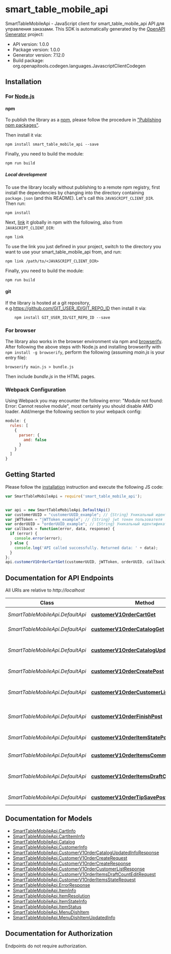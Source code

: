 # smart_table_mobile_api

SmartTableMobileApi - JavaScript client for smart_table_mobile_api
API для управления заказами.
This SDK is automatically generated by the [OpenAPI Generator](https://openapi-generator.tech) project:

- API version: 1.0.0
- Package version: 1.0.0
- Generator version: 7.12.0
- Build package: org.openapitools.codegen.languages.JavascriptClientCodegen

## Installation

### For [Node.js](https://nodejs.org/)

#### npm

To publish the library as a [npm](https://www.npmjs.com/), please follow the procedure in ["Publishing npm packages"](https://docs.npmjs.com/getting-started/publishing-npm-packages).

Then install it via:

```shell
npm install smart_table_mobile_api --save
```

Finally, you need to build the module:

```shell
npm run build
```

##### Local development

To use the library locally without publishing to a remote npm registry, first install the dependencies by changing into the directory containing `package.json` (and this README). Let's call this `JAVASCRIPT_CLIENT_DIR`. Then run:

```shell
npm install
```

Next, [link](https://docs.npmjs.com/cli/link) it globally in npm with the following, also from `JAVASCRIPT_CLIENT_DIR`:

```shell
npm link
```

To use the link you just defined in your project, switch to the directory you want to use your smart_table_mobile_api from, and run:

```shell
npm link /path/to/<JAVASCRIPT_CLIENT_DIR>
```

Finally, you need to build the module:

```shell
npm run build
```

#### git

If the library is hosted at a git repository, e.g.https://github.com/GIT_USER_ID/GIT_REPO_ID
then install it via:

```shell
    npm install GIT_USER_ID/GIT_REPO_ID --save
```

### For browser

The library also works in the browser environment via npm and [browserify](http://browserify.org/). After following
the above steps with Node.js and installing browserify with `npm install -g browserify`,
perform the following (assuming *main.js* is your entry file):

```shell
browserify main.js > bundle.js
```

Then include *bundle.js* in the HTML pages.

### Webpack Configuration

Using Webpack you may encounter the following error: "Module not found: Error:
Cannot resolve module", most certainly you should disable AMD loader. Add/merge
the following section to your webpack config:

```javascript
module: {
  rules: [
    {
      parser: {
        amd: false
      }
    }
  ]
}
```

## Getting Started

Please follow the [installation](#installation) instruction and execute the following JS code:

```javascript
var SmartTableMobileApi = require('smart_table_mobile_api');


var api = new SmartTableMobileApi.DefaultApi()
var customerUUID = "customerUUID_example"; // {String} Уникальный идентификатор пользователя
var jWTToken = "jWTToken_example"; // {String} jwt токен пользователя
var orderUUID = "orderUUID_example"; // {String} Уникальный идентификатор заказа
var callback = function(error, data, response) {
  if (error) {
    console.error(error);
  } else {
    console.log('API called successfully. Returned data: ' + data);
  }
};
api.customerV1OrderCartGet(customerUUID, jWTToken, orderUUID, callback);

```

## Documentation for API Endpoints

All URIs are relative to *http://localhost*

Class | Method | HTTP request | Description
------------ | ------------- | ------------- | -------------
*SmartTableMobileApi.DefaultApi* | [**customerV1OrderCartGet**](docs/DefaultApi.md#customerV1OrderCartGet) | **GET** /customer/v1/order/cart | Получить корзину
*SmartTableMobileApi.DefaultApi* | [**customerV1OrderCatalogGet**](docs/DefaultApi.md#customerV1OrderCatalogGet) | **GET** /customer/v1/order/catalog | Получение каталога
*SmartTableMobileApi.DefaultApi* | [**customerV1OrderCatalogUpdatedInfoGet**](docs/DefaultApi.md#customerV1OrderCatalogUpdatedInfoGet) | **GET** /customer/v1/order/catalog/updated-info | Получить обновленную информацию по каталогу
*SmartTableMobileApi.DefaultApi* | [**customerV1OrderCreatePost**](docs/DefaultApi.md#customerV1OrderCreatePost) | **POST** /customer/v1/order/create | Создаёт новый заказ
*SmartTableMobileApi.DefaultApi* | [**customerV1OrderCustomerListGet**](docs/DefaultApi.md#customerV1OrderCustomerListGet) | **GET** /customer/v1/order/customer/list | Получение списка пользователей заказа
*SmartTableMobileApi.DefaultApi* | [**customerV1OrderFinishPost**](docs/DefaultApi.md#customerV1OrderFinishPost) | **POST** /customer/v1/order/finish | Запрос на завершение заказа
*SmartTableMobileApi.DefaultApi* | [**customerV1OrderItemStatePost**](docs/DefaultApi.md#customerV1OrderItemStatePost) | **POST** /customer/v1/order/item/state | Получить карточку блюда
*SmartTableMobileApi.DefaultApi* | [**customerV1OrderItemsCommitPost**](docs/DefaultApi.md#customerV1OrderItemsCommitPost) | **POST** /customer/v1/order/items/commit | Добавить блюда к чеку
*SmartTableMobileApi.DefaultApi* | [**customerV1OrderItemsDraftCountEditPost**](docs/DefaultApi.md#customerV1OrderItemsDraftCountEditPost) | **POST** /customer/v1/order/items/draft/count/edit | Изменяет количество блюд в корзине.
*SmartTableMobileApi.DefaultApi* | [**customerV1OrderTipSavePost**](docs/DefaultApi.md#customerV1OrderTipSavePost) | **POST** /customer/v1/order/tip/save | Сохранение чека


## Documentation for Models

 - [SmartTableMobileApi.CartInfo](docs/CartInfo.md)
 - [SmartTableMobileApi.CartItemInfo](docs/CartItemInfo.md)
 - [SmartTableMobileApi.Catalog](docs/Catalog.md)
 - [SmartTableMobileApi.CustomerInfo](docs/CustomerInfo.md)
 - [SmartTableMobileApi.CustomerV1OrderCatalogUpdatedInfoResponse](docs/CustomerV1OrderCatalogUpdatedInfoResponse.md)
 - [SmartTableMobileApi.CustomerV1OrderCreateRequest](docs/CustomerV1OrderCreateRequest.md)
 - [SmartTableMobileApi.CustomerV1OrderCreateResponse](docs/CustomerV1OrderCreateResponse.md)
 - [SmartTableMobileApi.CustomerV1OrderCustomerListResponse](docs/CustomerV1OrderCustomerListResponse.md)
 - [SmartTableMobileApi.CustomerV1OrderItemsDraftCountEditRequest](docs/CustomerV1OrderItemsDraftCountEditRequest.md)
 - [SmartTableMobileApi.CustomerV1OrderItemsStateRequest](docs/CustomerV1OrderItemsStateRequest.md)
 - [SmartTableMobileApi.ErrorResponse](docs/ErrorResponse.md)
 - [SmartTableMobileApi.ItemInfo](docs/ItemInfo.md)
 - [SmartTableMobileApi.ItemResolution](docs/ItemResolution.md)
 - [SmartTableMobileApi.ItemStateInfo](docs/ItemStateInfo.md)
 - [SmartTableMobileApi.ItemStatus](docs/ItemStatus.md)
 - [SmartTableMobileApi.MenuDishItem](docs/MenuDishItem.md)
 - [SmartTableMobileApi.MenuDishItemUpdatedInfo](docs/MenuDishItemUpdatedInfo.md)


## Documentation for Authorization

Endpoints do not require authorization.

